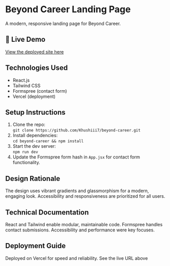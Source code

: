 # Beyond Career Landing Page
A modern, responsive landing page for Beyond Career.

## 🚀 Live Demo
[View the deployed site here](https://beyond-career-xi.vercel.app)


## Technologies Used

- React.js
- Tailwind CSS
- Formspree (contact form)
- Vercel (deployment)

## Setup Instructions

1. Clone the repo:  
   `git clone https://github.com/Khushiii7/beyond-career.git`
2. Install dependencies:  
   `cd beyond-career && npm install`
3. Start the dev server:  
   `npm run dev`
4. Update the Formspree form hash in `App.jsx` for contact form functionality.

## Design Rationale
The design uses vibrant gradients and glassmorphism for a modern, engaging look. Accessibility and responsiveness are prioritized for all users.

## Technical Documentation
React and Tailwind enable modular, maintainable code. Formspree handles contact submissions. Accessibility and performance were key focuses.

## Deployment Guide
Deployed on Vercel for speed and reliability. See the live URL above
